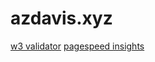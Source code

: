 # azdavis.xyz

[w3 validator][1]
[pagespeed insights][2]

[1]: https://validator.w3.org/nu/?showsource=yes&showoutline=yes&showimagereport=yes&doc=http%3A%2F%2Fazdavis.xyz%2F
[2]: https://developers.google.com/speed/pagespeed/insights/?url=azdavis.xyz
